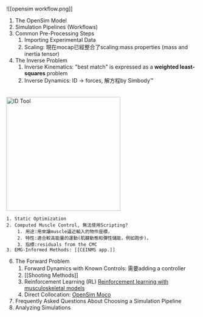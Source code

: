 ![[opensim workflow.png]]
1. The OpenSim Model
3. Simulation Pipelines (Workflows)
4. Common Pre-Processing Steps
	1. Importing Experimental Data
	2. Scaling: 現在mocap已經整合了scaling:mass properties (mass and inertia tensor)
5. The Inverse Problem
	1. Inverse Kinematics: "best match" is expressed as a **weighted least-squares** problem
	2. Inverse Dynamics: ID -> forces, 解方程by Simbody™
	<div style="background-color: white; padding: 10px;">
  <img src="D:\Notes\Exoskeleton-Control-Note\Inverse Dynamics (ID) Tool.png" alt="ID Tool" width="300"/></div>

	1. Static Optimization
	2. Computed Muscle Control, 無法使用Scripting?
		1. 用途:用來讓muscle逼近輸入的物件座標，
		2. 特性:適合較高能量的運動(肌腱動態和彈性儲能，例如跑步)，
		3. 指標:residuals from the CMC
	3. EMG-Informed Methods: [[CEINMS app.]]
6. The Forward Problem
	1. Forward Dynamics with Known Controls: 需要adding a controller
	2. [[Shooting Methods]]
	3. Reinforcement Learning (RL)  [Reinforcement learning with musculoskeletal models](https://osim-rl.kidzinski.com/)
	4. Direct Collocation: [OpenSim Moco](https://opensim-org.github.io/opensim-moco-site/)
7. Frequently Asked Questions About Choosing a Simulation Pipeline
8. Analyzing Simulations
